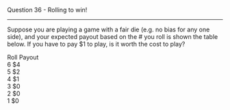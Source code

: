 Question 36 - Rolling to win!
________________________________________
Suppose you are playing a game with a fair die (e.g. no bias for any one side), and your expected payout based on the # you roll is shown the table below. If you have to pay $1 to play, is it worth the cost to play?

Roll	Payout  
6	$4  
5	$2  
4	$1  
3	$0  
2	$0  
1	$0  
